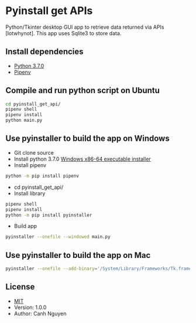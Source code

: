 # Pyinstall get APIs
Python/Tkinter desktop GUI app to retrieve data returned via APIs [Iotwhynot]. This app uses Sqlite3 to store data.

## Install dependencies
- [Python 3.7.0 ](https://www.python.org/downloads/release/python-370/)
- [Pipenv](https://pypi.org/project/pipenv/)

## Compile and run python script on Ubuntu
```bash
cd pyinstall_get_api/
pipenv shell
pipenv install
python main.py
```

## Use pyinstaller to build the app on Windows
- Git clone source
- Install python 3.7.0 [Windows x86-64 executable installer ](https://www.python.org/ftp/python/3.7.0/python-3.7.0-amd64.exe) 
- Install pipenv
```bash
python -m pip install pipenv
```
- cd pyinstall_get_api/
- Install library
```bash
pipenv shell
pipenv install
python -m pip install pyinstaller
```
- Build app
```bash
pyinstaller --onefile --windowed main.py
```

## Use pyinstaller to build the app on Mac
```bash
pyinstaller --onefile --add-binary='/System/Library/Frameworks/Tk.framework/Tk':'tk' --add-binary='/System/Library/Frameworks/Tcl.framework/Tcl':'tcl' main.py
```

## License
- [MIT](https://choosealicense.com/licenses/mit/)
- Version: 1.0.0
- Author: Canh Nguyen
